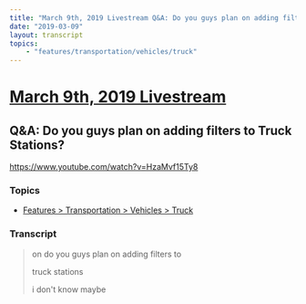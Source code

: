```yaml
---
title: "March 9th, 2019 Livestream Q&A: Do you guys plan on adding filters to Truck Stations?"
date: "2019-03-09"
layout: transcript
topics:
    - "features/transportation/vehicles/truck"
---
```

# [March 9th, 2019 Livestream](../2019-03-09.md)
## Q&A: Do you guys plan on adding filters to Truck Stations?
https://www.youtube.com/watch?v=HzaMvf15Ty8

### Topics
* [Features > Transportation > Vehicles > Truck](../topics/features/transportation/vehicles/truck.md)

### Transcript

> on do you guys plan on adding filters to
> 
> truck stations
> 
> i don't know maybe
> 
